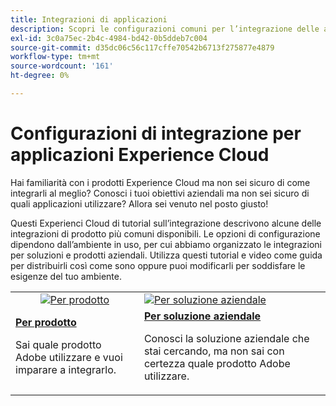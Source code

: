 ```yaml
---
title: Integrazioni di applicazioni
description: Scopri le configurazioni comuni per l’integrazione delle applicazioni Experience Cloud. Scopri in che modo i migliori prodotti aziendali di Adobe possono aiutarti a risolvere le tue sfide aziendali.
exl-id: 3c0a75ec-2b4c-4984-bd42-0b5ddeb7c004
source-git-commit: d35dc06c56c117cffe70542b6713f275877e4879
workflow-type: tm+mt
source-wordcount: '161'
ht-degree: 0%

---
```


# Configurazioni di integrazione per applicazioni Experience Cloud

Hai familiarità con i prodotti Experience Cloud ma non sei sicuro di come integrarli al meglio? Conosci i tuoi obiettivi aziendali ma non sei sicuro di quali applicazioni utilizzare? Allora sei venuto nel posto giusto!

Questi Experienci Cloud di tutorial sull’integrazione descrivono alcune delle integrazioni di prodotto più comuni disponibili. Le opzioni di configurazione dipendono dall’ambiente in uso, per cui abbiamo organizzato le integrazioni per soluzioni e prodotti aziendali. Utilizza questi tutorial e video come guida per distribuirli così come sono oppure puoi modificarli per soddisfare le esigenze del tuo ambiente.

<table>
<tr>
   <td style="vertical-align: middle; text-align: center;">
      <a  href="./integrations-between-applications/overview.md"><img alt="Per prodotto" src="https://cdn.experienceleague.adobe.com/thumb/by-product.png"/></a>
   </td>
   <td>
      <a  href="./solution-categories/overview.md"><img alt="Per soluzione aziendale" src="https://cdn.experienceleague.adobe.com/thumb/by-solution.png"/></a>
   </td>  
</tr>
<tr>
   <td>
      <div><strong><a href="./integrations-between-applications/overview.md">Per prodotto</a></strong></div>
      <p>
        Sai quale prodotto Adobe utilizzare e vuoi imparare a integrarlo.
      </p>
   </td>
   <td>
      <div><strong><a href="./solution-categories/overview.md">Per soluzione aziendale</a></strong></div>
      <p>
        Conosci la soluzione aziendale che stai cercando, ma non sai con certezza quale prodotto Adobe utilizzare.
      </p>
   </td>  
</tr>   
</table>
